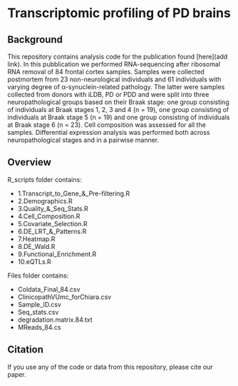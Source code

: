 # Transcriptomic profiling of PD brains

## Background

This repository contains analysis code for the publication found [here](add link). In this pubblication we performed RNA-sequencing after ribosomal RNA removal of 84 frontal cortex samples. Samples were collected postmortem from 23 non-neurological individuals and 61 individuals with varying degree of α-synuclein-related pathology. The latter were samples collected from donors with iLDB, PD or PDD and were split into three neuropathological groups based on their Braak stage: one group consisting of individuals at Braak stages 1, 2, 3 and 4 (n = 19), one group consisting of individuals at Braak stage 5 (n = 19) and one group consisting of individuals at Braak stage 6 (n = 23). Cell composition was assessed for all the samples. Differential expression analysis was performed both across neuropathological stages and in a pairwise manner.

## Overview

R_scripts folder contains:
- 1.Transcript_to_Gene_&_Pre-filtering.R
- 2.Demographics.R
- 3.Quality_&_Seq_Stats.R
- 4.Cell_Composition.R
- 5.Covariate_Selection.R
- 6.DE_LRT_&_Patterns.R
- 7.Heatmap.R
- 8.DE_Wald.R
- 9.Functional_Enrichment.R
- 10.eQTLs.R

Files folder contains:
- Coldata_Final_84.csv
- ClinicopathVUmc_forChiara.csv
- Sample_ID.csv
- Seq_stats.csv
- degradation.matrix.84.txt
- MReads_84.cs

## Citation

If you use any of the code or data from this repository, please cite our paper.



